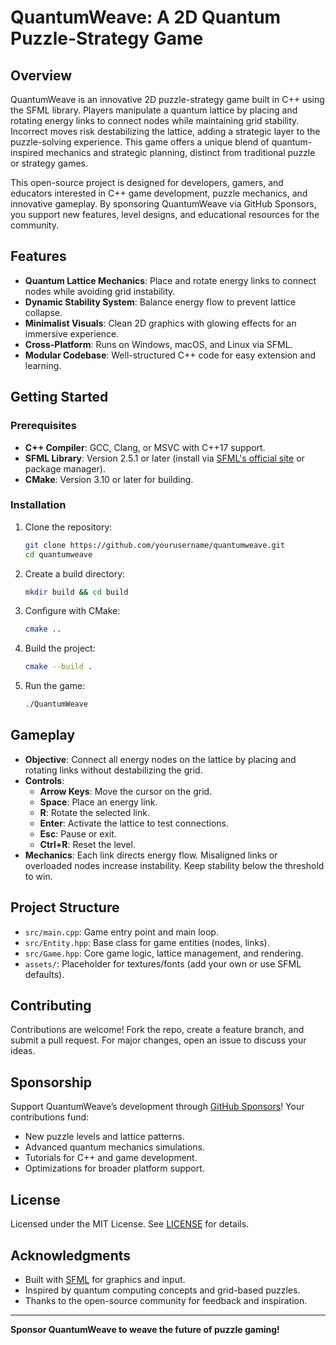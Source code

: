 # QuantumWeave: A 2D Quantum Puzzle-Strategy Game

## Overview
QuantumWeave is an innovative 2D puzzle-strategy game built in C++ using the SFML library. Players manipulate a quantum lattice by placing and rotating energy links to connect nodes while maintaining grid stability. Incorrect moves risk destabilizing the lattice, adding a strategic layer to the puzzle-solving experience. This game offers a unique blend of quantum-inspired mechanics and strategic planning, distinct from traditional puzzle or strategy games.

This open-source project is designed for developers, gamers, and educators interested in C++ game development, puzzle mechanics, and innovative gameplay. By sponsoring QuantumWeave via GitHub Sponsors, you support new features, level designs, and educational resources for the community.

## Features
- **Quantum Lattice Mechanics**: Place and rotate energy links to connect nodes while avoiding grid instability.
- **Dynamic Stability System**: Balance energy flow to prevent lattice collapse.
- **Minimalist Visuals**: Clean 2D graphics with glowing effects for an immersive experience.
- **Cross-Platform**: Runs on Windows, macOS, and Linux via SFML.
- **Modular Codebase**: Well-structured C++ code for easy extension and learning.

## Getting Started

### Prerequisites
- **C++ Compiler**: GCC, Clang, or MSVC with C++17 support.
- **SFML Library**: Version 2.5.1 or later (install via [SFML's official site](https://www.sfml-dev.org/) or package manager).
- **CMake**: Version 3.10 or later for building.

### Installation
1. Clone the repository:
   ```bash
   git clone https://github.com/yourusername/quantumweave.git
   cd quantumweave
   ```
2. Create a build directory:
   ```bash
   mkdir build && cd build
   ```
3. Configure with CMake:
   ```bash
   cmake ..
   ```
4. Build the project:
   ```bash
   cmake --build .
   ```
5. Run the game:
   ```bash
   ./QuantumWeave
   ```

## Gameplay
- **Objective**: Connect all energy nodes on the lattice by placing and rotating links without destabilizing the grid.
- **Controls**:
  - **Arrow Keys**: Move the cursor on the grid.
  - **Space**: Place an energy link.
  - **R**: Rotate the selected link.
  - **Enter**: Activate the lattice to test connections.
  - **Esc**: Pause or exit.
  - **Ctrl+R**: Reset the level.
- **Mechanics**: Each link directs energy flow. Misaligned links or overloaded nodes increase instability. Keep stability below the threshold to win.

## Project Structure
- `src/main.cpp`: Game entry point and main loop.
- `src/Entity.hpp`: Base class for game entities (nodes, links).
- `src/Game.hpp`: Core game logic, lattice management, and rendering.
- `assets/`: Placeholder for textures/fonts (add your own or use SFML defaults).

## Contributing
Contributions are welcome! Fork the repo, create a feature branch, and submit a pull request. For major changes, open an issue to discuss your ideas.

## Sponsorship
Support QuantumWeave’s development through [GitHub Sponsors](https://github.com/sponsors/Exploitedharris)! Your contributions fund:
- New puzzle levels and lattice patterns.
- Advanced quantum mechanics simulations.
- Tutorials for C++ and game development.
- Optimizations for broader platform support.

## License
Licensed under the MIT License. See [LICENSE](LICENSE) for details.

## Acknowledgments
- Built with [SFML](https://www.sfml-dev.org/) for graphics and input.
- Inspired by quantum computing concepts and grid-based puzzles.
- Thanks to the open-source community for feedback and inspiration.

---

**Sponsor QuantumWeave to weave the future of puzzle gaming!**

